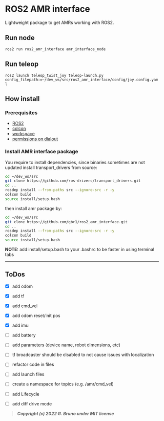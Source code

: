 # ROS2 AMR interface

Lightweight package to get AMRs working with ROS2.



## Run node

`ros2 run ros2_amr_interface amr_interface_node`

## Run teleop

`ros2 launch teleop_twist_joy teleop-launch.py config_filepath:=~/dev_ws/src/ros2_amr_interface/config/joy.config.yaml`

## How install


### Prerequisites

- [ROS2](https://docs.ros.org/en/foxy/Installation/Ubuntu-Install-Debians.html)
- [colcon](https://docs.ros.org/en/foxy/Tutorials/Colcon-Tutorial.html)
- [workspace](https://docs.ros.org/en/foxy/Tutorials/Workspace/Creating-A-Workspace.html)
- [permissions on dialout](https://github.com/gbr1/TIL/blob/main/Linux/22-01-24_How_add_user_to_dialout_group.md)

### Install AMR interface package

You require to install dependencies, since binaries sometimes are not updated install transport_drivers from source:
``` bash
cd ~/dev_ws/src
git clone https://github.com/ros-drivers/transport_drivers.git
cd ..
rosdep install --from-paths src --ignore-src -r -y
colcon build
source install/setup.bash
```

then install amr package by:
``` bash
cd ~/dev_ws/src
git clone https://github.com/gbr1/ros2_amr_interface.git
cd ..
rosdep install --from-paths src --ignore-src -r -y
colcon build
source install/setup.bash
```

**NOTE:** add install/setup.bash to your .bashrc to be faster in using terminal tabs


---

## ToDos
- [x] add odom
- [x] add tf
- [x] add cmd_vel
- [x] add odom reset/init pos
- [x] add imu
- [ ] add battery
- [ ] add parameters (device name, robot dimensions, etc)
- [ ] tf broadcaster should be disabled to not cause issues with localization 
- [ ] refactor code in files
- [ ] add launch files
- [ ] create a namespace for topics (e.g. /amr/cmd_vel)
- [ ] add Lifecycle
- [ ] add diff drive mode


> ***Copyright (c) 2022 G. Bruno under MIT license***